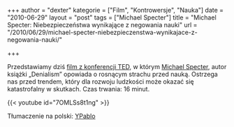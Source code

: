 +++
author = "dexter"
kategorie = ["Film", "Kontrowersje", "Nauka"]
date = "2010-06-29"
layout = "post"
tags = ["Michael Specter"]
title = "Michael Specter: Niebezpieczeństwa wynikające z negowania nauki"
url = "/2010/06/29/michael-specter-niebezpieczenstwa-wynikajace-z-negowania-nauki/"

+++

Przedstawiamy dziś [film z konferencji TED][3], w którym [Michael Specter][1],
autor książki &#8222;Denialism&#8221; opowiada o rosnącym strachu przed nauką.
Ostrzega nas przed trendem, który dla rozwoju ludzkości może okazać się
katastrofalny w skutkach. Czas trwania: 16 minut.

<!--more-->

{{< youtube id="7OMLSs8t1ng" >}}
  
Tłumaczenie na polski: [YPablo][2]

 [1]: http://en.wikipedia.org/wiki/Michael_Specter
 [2]: http://pl.sevenload.com/uzytkownicy/ypablo
 [3]: https://www.ted.com/talks/michael_specter_the_danger_of_science_denial?language=pl
